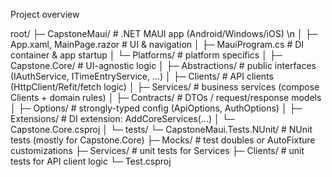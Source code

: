 Project overview

root/
├─ CapstoneMaui/                  # .NET MAUI app (Android/Windows/iOS) \n
│  ├─ App.xaml, MainPage.razor    # UI & navigation
│  ├─ MauiProgram.cs              # DI container & app startup
│  └─ Platforms/                  # platform specifics
│
├─ Capstone.Core/                 # UI-agnostic logic 
│  ├─ Abstractions/               # public interfaces (IAuthService, ITimeEntryService, ...)
│  ├─ Clients/                    # API clients (HttpClient/Refit/fetch logic)
│  ├─ Services/                   # business services (compose Clients + domain rules)
│  ├─ Contracts/                  # DTOs / request/response models
│  ├─ Options/                    # strongly-typed config (ApiOptions, AuthOptions)
│  ├─ Extensions/                 # DI extension: AddCoreServices(...)
│  └─ Capstone.Core.csproj
│
└─ tests/
   └─ CapstoneMaui.Tests.NUnit/   # NUnit tests (mostly for Capstone.Core)
      ├─ Mocks/                   # test doubles or AutoFixture customizations
      ├─ Services/                # unit tests for Services
      ├─ Clients/                 # unit tests for API client logic
      └─ Test.csproj
